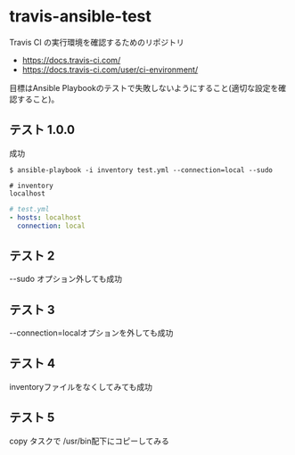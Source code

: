 # travis-ansible-test

Travis CI の実行環境を確認するためのリポジトリ

* https://docs.travis-ci.com/
* https://docs.travis-ci.com/user/ci-environment/

目標はAnsible Playbookのテストで失敗しないようにすること(適切な設定を確認すること)。

## テスト 1.0.0

成功

```
$ ansible-playbook -i inventory test.yml --connection=local --sudo
```

```
# inventory
localhost
```

```yaml
# test.yml
- hosts: localhost
  connection: local
```

## テスト 2

 --sudo オプション外しても成功

## テスト 3
 
 --connection=localオプションを外しても成功

## テスト 4

inventoryファイルをなくしてみても成功

## テスト 5

copy タスクで /usr/bin配下にコピーしてみる
